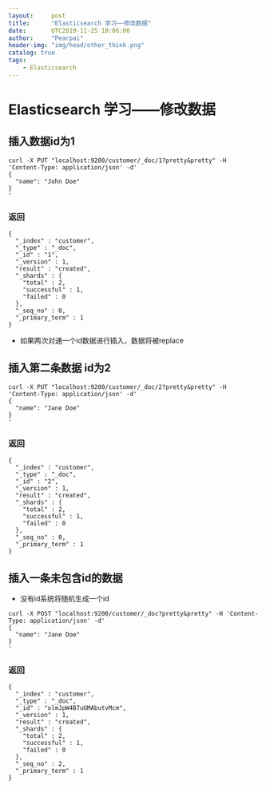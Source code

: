 ```yaml
---
layout:     post
title:      "Elasticsearch 学习——修改数据"
date:       UTC2019-11-25 10:06:00
author:     "Pearpai"
header-img: "img/head/other_think.png"
catalog: true
tags:
    - Elasticsearch
---
```

# Elasticsearch 学习——修改数据

## 插入数据id为1
```
curl -X PUT "localhost:9200/customer/_doc/1?pretty&pretty" -H 'Content-Type: application/json' -d'
{
  "name": "John Doe"
}
'
```
### 返回
```
{
  "_index" : "customer",
  "_type" : "_doc",
  "_id" : "1",
  "_version" : 1,
  "result" : "created",
  "_shards" : {
    "total" : 2,
    "successful" : 1,
    "failed" : 0
  },
  "_seq_no" : 0,
  "_primary_term" : 1
}
```
- 如果两次对通一个id数据进行插入，数据将被replace

## 插入第二条数据 id为2
```
curl -X PUT "localhost:9200/customer/_doc/2?pretty&pretty" -H 'Content-Type: application/json' -d'
{
  "name": "Jane Doe"
}
'
```
### 返回
```
{
  "_index" : "customer",
  "_type" : "_doc",
  "_id" : "2",
  "_version" : 1,
  "result" : "created",
  "_shards" : {
    "total" : 2,
    "successful" : 1,
    "failed" : 0
  },
  "_seq_no" : 0,
  "_primary_term" : 1
}
```

## 插入一条未包含id的数据
- 没有id系统将随机生成一个id

```
curl -X POST "localhost:9200/customer/_doc?pretty&pretty" -H 'Content-Type: application/json' -d'
{
  "name": "Jane Doe"
}
'
```
### 返回
```
{
  "_index" : "customer",
  "_type" : "_doc",
  "_id" : "olmJpW4B7uUMAbutvMcm",
  "_version" : 1,
  "result" : "created",
  "_shards" : {
    "total" : 2,
    "successful" : 1,
    "failed" : 0
  },
  "_seq_no" : 2,
  "_primary_term" : 1
}
```
